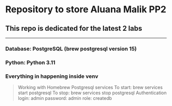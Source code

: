 # Repository to store Aluana Malik PP2

## This repo is dedicated for the latest 2 labs

-----------
### Database: PostgreSQL (brew postgresql version 15)
### Python: Python 3.11
### Everything in happening inside venv

> Working with Homebrew Postgresql services
> To start: brew services start postgresql
> To stop: brew services stop postgresql
> Authentication
> login: admin
> password: admin
> role: createdb
